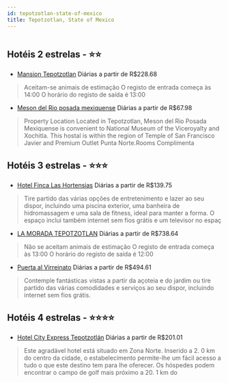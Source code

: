 ```yaml
---
id: tepotzotlan-state-of-mexico
title: Tepotzotlan, State of Mexico
---
```


<center><img src="http://cdn.smyrooms.com/cloudcontent/fotos/agregadorHotelero/0022/59382/2259382/1.jpg?f=15082835" alt="" /></center>


## Hotéis 2 estrelas - ⭐️⭐️

-    [Mansion Tepotzotlan](https://www.hurb.com/hoteis/tepotzotlan/mansion-tepotzotlan-JNP-JP01378V?cmp=18055) Diárias a partir de R$228.68
   > Aceitam-se animais de estimação    O registo de entrada começa às 14:00  O horário do registo de saída é 13:00
-    [Meson del Rio posada mexiquense](https://www.hurb.com/hoteis/tepotzotlan/meson-del-rio-posada-mexiquense-JNP-JP254642?cmp=18055) Diárias a partir de R$67.98
   > Property Location Located in Tepotzotlan, Meson del Rio Posada Mexiquense is convenient to National Museum of the Viceroyalty and Xochitla. This hostal is within the region of Temple of San Francisco Javier and Premium Outlet Punta Norte.Rooms Complimenta

## Hotéis 3 estrelas - ⭐️⭐️⭐️

-    [Hotel Finca Las Hortensias](https://www.hurb.com/hoteis/tepotzotlan/hotel-finca-las-hortensias-JNP-JP935616?cmp=18055) Diárias a partir de R$139.75
   > Tire partido das várias opções de entretenimento e lazer ao seu dispor, incluindo uma piscina exterior, uma banheira de hidromassagem e uma sala de fitness, ideal para manter a forma. O espaço inclui também internet sem fios grátis e um televisor no espaç
-    [LA MORADA TEPOTZOTLAN](https://www.hurb.com/hoteis/tepotzotlan/la-morada-tepotzotlan-JNP-JP01284W?cmp=18055) Diárias a partir de R$738.64
   > Não se aceitam animais de estimação  O registo de entrada começa às 13:00  O horário do registo de saída é 12:00
-    [Puerta al Virreinato](https://www.hurb.com/hoteis/tepotzotlan/puerta-al-virreinato-JNP-JP00141S?cmp=18055) Diárias a partir de R$494.61
   > Contemple fantásticas vistas a partir da açoteia e do jardim ou tire partido das várias comodidades e serviços ao seu dispor, incluindo internet sem fios grátis.

## Hotéis 4 estrelas - ⭐️⭐️⭐️⭐️

-    [Hotel City Express Tepotzotlán](https://www.hurb.com/hoteis/tepotzotlan/hotel-city-express-tepotzotlan-JNP-JP036258?cmp=18055) Diárias a partir de R$201.01
   > Este agradável hotel está situado em Zona Norte. Inserido a 2. 0 km do centro da cidade, o estabelecimento permite-lhe um fácil acesso a tudo o que este destino tem para lhe oferecer. Os hóspedes podem encontrar o campo de golf mais próximo a 20. 1 km do 
